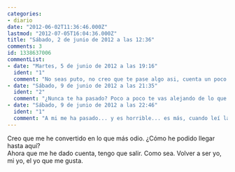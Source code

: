 ```yaml
---
categories:
- diario
date: "2012-06-02T11:36:46.000Z"
lastmod: "2012-07-05T16:04:36.000Z"
title: "Sábado, 2 de junio de 2012 a las 12:36"
comments: 3
id: 1338637006
commentList:
- date: "Martes, 5 de junio de 2012 a las 19:16"
  ident: "1"
  comment: "No seas puto, no creo que te pase algo asi, cuenta un poco más"
- date: "Sábado, 9 de junio de 2012 a las 21:35"
  ident: "2"
  comment: "¿Nunca te ha pasado? Poco a poco te vas alejando de lo que eres en realidad, hasta que en un punto te das cuenta de que te odias. E intentas dejarlo de lado, pero te persigue. Eres tú, te tienes que perseguir a la fuerza."
- date: "Sábado, 9 de junio de 2012 a las 22:46"
  ident: "1"
  comment: "A mi me ha pasado... y es horrible... es más, cuando leí la entrada me recorrió todo el cuerpo un escalofrío... parecia como si lo hubiese escrito yo misma, en serio ._.\nHay veces q es simplemente x las personas q t rodean, q creen saberlo todo d ti y t tachan d lo q no eres, y lo hacen cn tanto empeño q acabas creyendot ser quien ellos creen q eres.\nDesde q me pasó aun m estoy recuperando, intento volver a ser lo q era antes... Acuérdate d cuando t sentías orgulloso d ti mismo, acuérdate d como eras entonces, y d pq t sentias orgulloso d ser asi, encontrarás el camino más facilmente. \nDeja d darle vueltas a la cabeza y empieza d 0, suerte *.*"
---
```


Creo que me he convertido en lo que más odio. ¿Cómo he podido llegar hasta aquí?   
Ahora que me he dado cuenta, tengo que salir. Como sea. Volver a ser yo, mi yo, el yo que me gusta.